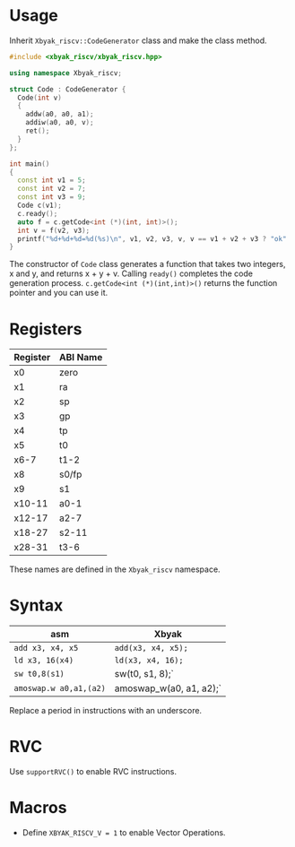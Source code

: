 # Usage

Inherit `Xbyak_riscv::CodeGenerator` class and make the class method.

```cpp
#include <xbyak_riscv/xbyak_riscv.hpp>

using namespace Xbyak_riscv;

struct Code : CodeGenerator {
  Code(int v)
  {
    addw(a0, a0, a1);
    addiw(a0, a0, v);
    ret();
  }
};

int main()
{
  const int v1 = 5;
  const int v2 = 7;
  const int v3 = 9;
  Code c(v1);
  c.ready();
  auto f = c.getCode<int (*)(int, int)>();
  int v = f(v2, v3);
  printf("%d+%d+%d=%d(%s)\n", v1, v2, v3, v, v == v1 + v2 + v3 ? "ok" : "ng");
}
```

The constructor of `Code` class generates a function that takes two integers, x and y, and returns x + y + v.
Calling `ready()` completes the code generation process.
`c.getCode<int (*)(int,int)>()` returns the function pointer and you can use it.

# Registers

Register|ABI Name
-|-
x0|zero
x1|ra
x2|sp
x3|gp
x4|tp
x5|t0
x6-7|t1-2
x8|s0/fp
x9|s1
x10-11|a0-1
x12-17|a2-7
x18-27|s2-11
x28-31|t3-6

These names are defined in the `Xbyak_riscv` namespace.

# Syntax

asm|Xbyak
-|-
`add x3, x4, x5`|`add(x3, x4, x5);`
`ld x3, 16(x4)`|`ld(x3, x4, 16);`
`sw t0,8(s1)`|sw(t0, s1, 8);`
`amoswap.w a0,a1,(a2)`|amoswap_w(a0, a1, a2);`

Replace a period in instructions with an underscore.

# RVC

Use `supportRVC()` to enable RVC instructions.

# Macros

- Define `XBYAK_RISCV_V = 1` to enable Vector Operations.

